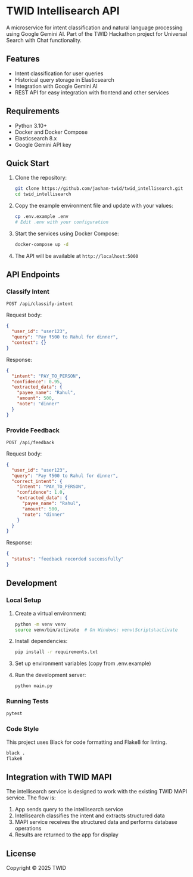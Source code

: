 # TWID Intellisearch API

A microservice for intent classification and natural language processing using Google Gemini AI. Part of the TWID Hackathon project for Universal Search with Chat functionality.

## Features

- Intent classification for user queries
- Historical query storage in Elasticsearch
- Integration with Google Gemini AI
- REST API for easy integration with frontend and other services

## Requirements

- Python 3.10+
- Docker and Docker Compose
- Elasticsearch 8.x
- Google Gemini API key

## Quick Start

1. Clone the repository:
   ```bash
   git clone https://github.com/jashan-twid/twid_intellisearch.git
   cd twid_intellisearch
   ```

2. Copy the example environment file and update with your values:
   ```bash
   cp .env.example .env
   # Edit .env with your configuration
   ```

3. Start the services using Docker Compose:
   ```bash
   docker-compose up -d
   ```

4. The API will be available at `http://localhost:5000`

## API Endpoints

### Classify Intent

```
POST /api/classify-intent
```

Request body:
```json
{
  "user_id": "user123",
  "query": "Pay ₹500 to Rahul for dinner",
  "context": {}
}
```

Response:
```json
{
  "intent": "PAY_TO_PERSON",
  "confidence": 0.95,
  "extracted_data": {
    "payee_name": "Rahul",
    "amount": 500,
    "note": "dinner"
  }
}
```

### Provide Feedback

```
POST /api/feedback
```

Request body:
```json
{
  "user_id": "user123",
  "query": "Pay ₹500 to Rahul for dinner",
  "correct_intent": {
    "intent": "PAY_TO_PERSON",
    "confidence": 1.0,
    "extracted_data": {
      "payee_name": "Rahul",
      "amount": 500,
      "note": "dinner"
    }
  }
}
```

Response:
```json
{
  "status": "feedback recorded successfully"
}
```

## Development

### Local Setup

1. Create a virtual environment:
   ```bash
   python -m venv venv
   source venv/bin/activate  # On Windows: venv\Scripts\activate
   ```

2. Install dependencies:
   ```bash
   pip install -r requirements.txt
   ```

3. Set up environment variables (copy from .env.example)

4. Run the development server:
   ```bash
   python main.py
   ```

### Running Tests

```bash
pytest
```

### Code Style

This project uses Black for code formatting and Flake8 for linting.

```bash
black .
flake8
```

## Integration with TWID MAPI

The intellisearch service is designed to work with the existing TWID MAPI service. The flow is:

1. App sends query to the intellisearch service
2. Intellisearch classifies the intent and extracts structured data
3. MAPI service receives the structured data and performs database operations
4. Results are returned to the app for display

## License

Copyright © 2025 TWID